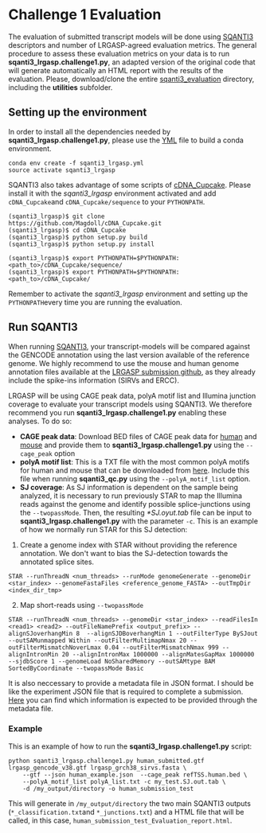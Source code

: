 # Challenge 1 Evaluation

The evaluation of submitted transcript models will be done using [SQANTI3](https://github.com/ConesaLab/SQANTI3) descriptors and number of LRGASP-agreed evaluation metrics. The general procedure to assess these evaluation metrics on your data is to run **sqanti3_lrgasp.challenge1.py**, an adapted version of the original code that will generate automatically an HTML report with the results of the evaluation. Please, download/clone the entire [sqanti3_evaluation](https://github.com/LRGASP/lrgasp-challenge-1-evaluation.git) directory, including the **utilities** subfolder.

## Setting up the environment

In order to install all the dependencies needed by **sqanti3_lrgasp.challenge1.py**, please use the [YML](https://github.com/LRGASP/lrgasp-challenge-1-evaluation/blob/main/sqanti3_lrgasp.yml) file to build a conda environment. 

```
conda env create -f sqanti3_lrgasp.yml
source activate sqanti3_lrgasp
```

SQANTI3 also takes advantage of some scripts of [cDNA_Cupcake](https://github.com/Magdoll/cDNA_Cupcake/wiki#install). Please install it with the *sqanti3_lrgasp* environment activated and add `cDNA_Cupcake`and `cDNA_Cupcake/sequence` to your `PYTHONPATH`.

```
(sqanti3_lrgasp)$ git clone https://github.com/Magdoll/cDNA_Cupcake.git
(sqanti3_lrgasp)$ cd cDNA_Cupcake
(sqanti3_lrgasp)$ python setup.py build
(sqanti3_lrgasp)$ python setup.py install

(sqanti3_lrgasp)$ export PYTHONPATH=$PYTHONPATH:<path_to>/cDNA_Cupcake/sequence/
(sqanti3_lrgasp)$ export PYTHONPATH=$PYTHONPATH:<path_to>/cDNA_Cupcake/

```

Remember to activate the *sqanti3_lrgasp* environment and setting up the `PYTHONPATH`every time you are running the evaluation.

## Run SQANTI3

When running [SQANTI3](https://github.com/ConesaLab/SQANTI3), your transcript-models will be compared against the GENCODE annotation using the last version available of the reference genome. We highly recommend to use the mouse and human genome annotation files available at the [LRGASP submission github](https://github.com/LRGASP/lrgasp-submissions/blob/master/docs/reference-genomes.md), as they already include the spike-ins information (SIRVs and ERCC).

LRGASP will be using CAGE peak data, polyA motif list and Illumina junction coverage to evaluate your transcript models using SQANTI3. We therefore recommend you run **sqanti3_lrgasp.challenge1.py** enabling these analyses. To do so:

-   **CAGE peak data**:  Download BED files of CAGE peak data for [human](https://github.com/LRGASP/lrgasp-challenge-1-evaluation/blob/main/utilities/refTSS.human.bed) and [mouse](https://github.com/LRGASP/lrgasp-challenge-1-evaluation/blob/main/utilities/refTSS.mouse.bed) and provide them to **sqanti3_lrgasp.challenge1.py** using the `--cage_peak` option
-   **polyA motif list**: This is a TXT file with the most common polyA motifs for human and mouse that can be downloaded from [here](https://github.com/LRGASP/lrgasp-challenge-1-evaluation/blob/main/utilities/polyA_list.txt). Include this file when running **sqanti3_qc.py** using the `--polyA_motif_list` option.
-   **SJ coverage**:  As SJ information is dependent on the sample being analyzed, it is necessary to run previously STAR to map the Illumina reads against the genome and identify possible splice-junctions using the `--twopassMode`. Then, the resulting _*SJ.oyut.tab_ file can be input to **sqanti3_lrgasp.challenge1.py** with the parameter `-c`. This is an example of how we normally run STAR for this SJ detection:

1. Create a genome index with STAR without providing the reference annotation. We don't want to bias the SJ-detection towards the annotated splice sites.

```
STAR --runThreadN <num_threads> --runMode genomeGenerate --genomeDir <star_index> --genomeFastaFiles <reference_genome_FASTA> --outTmpDir <index_dir_tmp> 
```

2. Map short-reads using `--twopassMode`

```
STAR --runThreadN <num_threads> --genomeDir <star_index> --readFilesIn <read1> <read2> --outFileNamePrefix <output_prefix> --alignSJoverhangMin 8  --alignSJDBoverhangMin 1 --outFilterType BySJout --outSAMunmapped Within --outFilterMultimapNmax 20 --outFilterMismatchNoverLmax 0.04 --outFilterMismatchNmax 999 --alignIntronMin 20 --alignIntronMax 1000000 --alignMatesGapMax 1000000 --sjdbScore 1 --genomeLoad NoSharedMemory --outSAMtype BAM SortedByCoordinate --twopassMode Basic
```

It is also neccessary to provide a metadata file in JSON format. I should be like the experiment JSON file that is required to complete a submission. [Here](https://lrgasp.github.io/lrgasp-submissions/docs/metadata.html#experimentjson) you can find which information is expected to be provided through the metadata file.

### Example

This is an example of how to run the **sqanti3_lrgasp.challenge1.py** script:

```
python sqanti3_lrgasp.challenge1.py human_submitted.gtf lrgasp_gencode_v38.gtf lrgasp_grch38_sirvs.fasta \
	--gtf --json human_example.json  --cage_peak refTSS.human.bed \
	--polyA_motif_list polyA_list.txt -c my_test.SJ.out.tab \
	-d /my_output/directory -o human_submission_test
```

This will generate in `/my_output/directory` the two main SQANTI3 outputs (`*_classification.txt`and `*_junctions.txt`) and a HTML file that will be called, in this case, `human_submission_test_Evaluation_report.html`.


